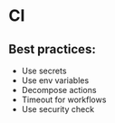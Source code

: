 # CI

## Best practices:

- Use secrets
- Use env variables
- Decompose actions
- Timeout for workflows
- Use security check